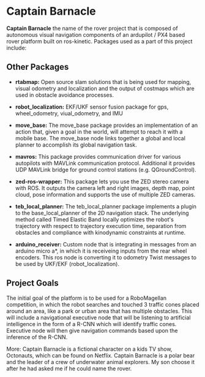 # Captain Barnacle

**Captain Barnacle** the name of the rover project that is composed of autonomous visual navigation components of an ardupilot / PX4 based rover platform built on ros-kinetic.  Packages used as a part of this project include:

## Other Packages

* **rtabmap:** Open source slam solutions that is being used for mapping, visual odometry and localization and the output of costmaps which are used in obstacle avoidance processes.

* **robot_localization:** EKF/UKF sensor fusion package for gps, wheel_odometry, viual_odometry, and IMU

* **move_base:** The move_base package provides an implementation of an action that, given a goal in the world, will attempt to reach it with a mobile base. The move_base node links together a global and local planner to accomplish its global navigation task.

* **mavros:** This package provides communication driver for various autopilots with MAVLink communication protocol. Additional it provides UDP MAVLink bridge for ground control stations (e.g. QGroundControl).

* **zed-ros-wrapper:** This package lets you use the ZED stereo camera with ROS. It outputs the camera left and right images, depth map, point cloud, pose information and supports the use of multiple ZED cameras.

* **teb_local_planner:** The teb_local_planner package implements a plugin to the base_local_planner of the 2D navigation stack. The underlying method called Timed Elastic Band locally optimizes the robot's trajectory with respect to trajectory execution time, separation from obstacles and compliance with kinodynamic constraints at runtime.

* **arduino_receiver:** Custom node that is integrating in messages from an arduino micro a*, in which it is receiveing inputs from the rear wheel encoders.  This ros node is converting it to odometry Twist messages to be used by UKF/EKF (robot_localization).

## Project Goals

The initial goal of the platform is to be used for a RoboMagellan competition, in which the robot searches and touched 3 traffic cones placed around an area, like a park or urban area that has multiple obstacles.  This will include a navigational executive node that will be listening to artificial intelligence in the form of a R-CNN which will identify traffic cones.  Executive node will then give navigation commands based upon the inference of the R-CNN.

More:  Captain Barnacle is a fictional character on a kids TV show, Octonauts, which can be found on Netflix.  Captain Barnacle is a polar bear and the leader of a crew of underwater animal explorers.   My son choose it after he had asked me if he could name the rover.

